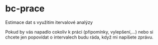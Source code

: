 # bc-prace
Estimace dat s využitím itervalové analýzy

Pokud by vás napadlo cokoliv k práci (připomínky, vylepšení,...) nebo si chcete jen popovídat o intervalech budu ráda, když mi napíšete zprávu.
